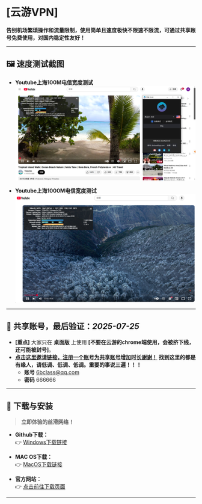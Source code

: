 # [云游VPN]

**告别机场繁琐操作和流量限制，使用简单且速度极快不限速不限流，可通过共享账号免费使用，对国内稳定性友好！**

---

## 🖼️ 速度测试截图

*   **Youtube上海100M电信宽度测试**
    ![主界面和youtube速度测试](https://github.com/6bclass/kkk/blob/main/87579.png)
    
*   **Youtube上海1000M电信宽度测试**
    ![主界面和youtube速度测试](https://github.com/6bclass/kkk/blob/main/112489.png)    

---

## 📱 共享账号，最后验证：*2025-07-25*

*   **[重点]** 大家只在 **桌面版** 上使用 **[不要在云游的chrome端使用，会被挤下线，还可能被封号]**。
*   **[点击这里邀请链接，注册一个账号为共享账号增加时长谢谢！](https://reward.v40yycdn.xyz/?inviter=6bclass@qq.com)**
    **找到这里的都是有缘人，请低调、低调、低调。重要的事说三遍！！！**
    * **账号**   6bclass@qq.com  
    * **密码**   666666
---

## 🔽 下载与安装

> **立即体验的丝滑网络！**

*   **Github下载：**  
    👉 [Windows下载链接](https://raw.githubusercontent.com/6bclass/kkk/refs/heads/main/yy_windows_installer.exe)
*   **MAC OS下载：**  
    👉 [MacOS下载链接](https://v40yycdn.xyz/dl/yy_mac.zip)

*   **官方网站：**  
    👉 [点击前往下载页面](https://v40yycdn.xyz/)    

---
